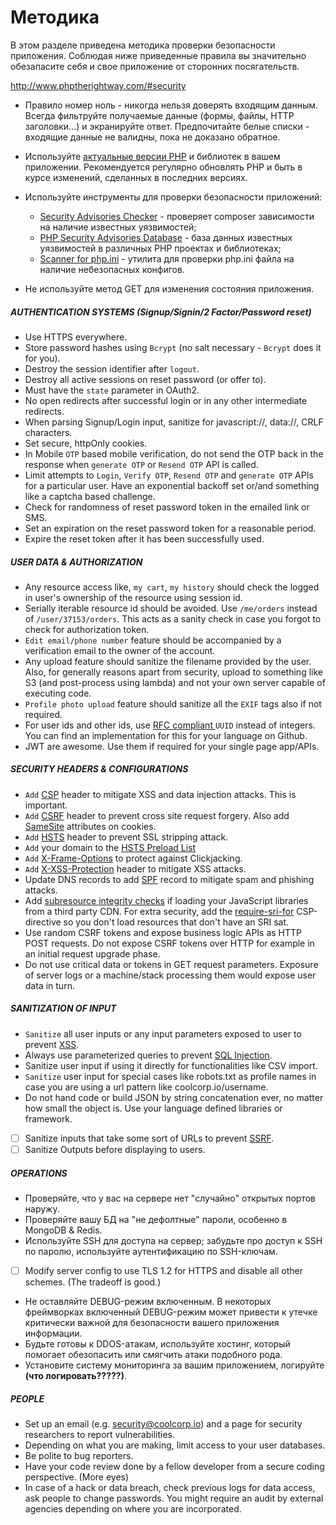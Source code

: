 # Методика

В этом разделе приведена методика проверки безопасности приложения. Соблюдая ниже приведенные правила вы значительно обезапасите себя и свое приложение от сторонних посягательств.

http://www.phptherightway.com/#security

- Правило номер ноль - никогда нельзя доверять входящим данным.
Всегда фильтруйте получаемые данные (формы, файлы, HTTP заголовки...) и экранируйте ответ.
Предпочитайте белые списки - входящие данные не валидны, пока не доказано обратное.

- Используйте [актуальные версии PHP](https://secure.php.net/supported-versions.php) и библиотек в вашем приложении. Рекомендуется регулярно обновлять PHP и быть в курсе изменений, сделанных в последних версиях.

- Используйте инструменты для проверки безопасности приложений:
  - [Security Advisories Checker](https://security.sensiolabs.org) - проверяет composer зависимости на наличие известных уязвимостей;
  - [PHP Security Advisories Database](https://github.com/FriendsOfPHP/security-advisories) - база данных известных уязвимостей в различных PHP проектах и библиотеках;
  - [Scanner for php.ini](https://github.com/psecio/iniscan) - утилита для проверки php.ini файла на наличие небезопасных конфигов.

- Не используйте метод GET для изменения состояния приложения.

##### AUTHENTICATION SYSTEMS (Signup/Signin/2 Factor/Password reset) 
- Use HTTPS everywhere.
- Store password hashes using `Bcrypt` (no salt necessary - `Bcrypt` does it for you).
- Destroy the session identifier after `logout`.  
- Destroy all active sessions on reset password (or offer to).  
- Must have the `state` parameter in OAuth2.
- No open redirects after successful login or in any other intermediate redirects.
- When parsing Signup/Login input, sanitize for javascript://, data://, CRLF characters. 
- Set secure, httpOnly cookies.
- In Mobile `OTP` based mobile verification, do not send the OTP back in the response when `generate OTP` or `Resend OTP`  API is called.
- Limit attempts to `Login`, `Verify OTP`, `Resend OTP` and `generate OTP` APIs for a particular user. Have an exponential backoff set or/and something like a captcha based challenge.
- Check for randomness of reset password token in the emailed link or SMS.
- Set an expiration on the reset password token for a reasonable period.
- Expire the reset token after it has been successfully used.


##### USER DATA & AUTHORIZATION
- Any resource access like, `my cart`, `my history` should check the logged in user's ownership of the resource using session id.
- Serially iterable resource id should be avoided. Use `/me/orders` instead of `/user/37153/orders`. This acts as a sanity check in case you forgot to check for authorization token. 
- `Edit email/phone number` feature should be accompanied by a verification email to the owner of the account. 
- Any upload feature should sanitize the filename provided by the user. Also, for generally reasons apart from security, upload to something like S3 (and post-process using lambda) and not your own server capable of executing code.  
- `Profile photo upload` feature should sanitize all the `EXIF` tags also if not required.
- For user ids and other ids, use [RFC compliant ](http://www.ietf.org/rfc/rfc4122.txt) `UUID` instead of integers. You can find an implementation for this for your language on Github.
- JWT are awesome. Use them if required for your single page app/APIs.

##### SECURITY HEADERS & CONFIGURATIONS
- `Add` [CSP](https://en.wikipedia.org/wiki/Content_Security_Policy) header to mitigate XSS and data injection attacks. This is important.
- `Add` [CSRF](https://en.wikipedia.org/wiki/Cross-site_request_forgery) header to prevent cross site request forgery. Also add [SameSite](https://tools.ietf.org/html/draft-ietf-httpbis-cookie-same-site-00) attributes on cookies.
- `Add` [HSTS](https://en.wikipedia.org/wiki/HTTP_Strict_Transport_Security) header to prevent SSL stripping attack.
- `Add` your domain to the [HSTS Preload List](https://hstspreload.appspot.com/)
- `Add` [X-Frame-Options](https://en.wikipedia.org/wiki/Clickjacking#X-Frame-Options) to protect against Clickjacking.
- `Add` [X-XSS-Protection](https://www.owasp.org/index.php/OWASP_Secure_Headers_Project#X-XSS-Protection) header to mitigate XSS attacks.
- Update DNS records to add [SPF](https://en.wikipedia.org/wiki/Sender_Policy_Framework) record to mitigate spam and phishing attacks.
- Add [subresource integrity checks](https://en.wikipedia.org/wiki/Subresource_Integrity) if loading your JavaScript libraries from a third party CDN. For extra security, add the [require-sri-for](https://w3c.github.io/webappsec-subresource-integrity/#parse-require-sri-for) CSP-directive so you don't load resources that don't have an SRI sat.  
- Use random CSRF tokens and expose business logic APIs as HTTP POST requests. Do not expose CSRF tokens over HTTP for example in an initial request upgrade phase.
- Do not use critical data or tokens in GET request parameters. Exposure of server logs or a machine/stack processing them would expose user data in turn.  
  
  
##### SANITIZATION OF INPUT
- `Sanitize` all user inputs or any input parameters exposed to user to prevent [XSS](https://en.wikipedia.org/wiki/Cross-site_scripting).
- Always use parameterized queries to prevent [SQL Injection](https://en.wikipedia.org/wiki/SQL_injection).  
- Sanitize user input if using it directly for functionalities like CSV import.
- `Sanitize` user input for special cases like robots.txt as profile names in case you are using a url pattern like coolcorp.io/username. 
- Do not hand code or build JSON by string concatenation ever, no matter how small the object is. Use your language defined libraries or framework.
- [ ] Sanitize inputs that take some sort of URLs to prevent [SSRF](https://docs.google.com/document/d/1v1TkWZtrhzRLy0bYXBcdLUedXGb9njTNIJXa3u9akHM/edit#heading=h.t4tsk5ixehdd).
- [ ] Sanitize Outputs before displaying to users.

##### OPERATIONS
- Проверяйте, что у вас на сервере нет "случайно" открытых портов наружу.
- Проверяйте вашу БД на "не дефолтные" пароли, особенно в MongoDB & Redis.
- Используйте SSH для доступа на сервер; забудьте про доступ к SSH по паролю, используйте аутентификацию по SSH-ключам.
- [ ] Modify server config to use TLS 1.2 for HTTPS and disable all other schemes. (The tradeoff is good.)
- Не оставляйте DEBUG-режим включенным. В некоторых фреймворках включенный DEBUG-режим может привести к утечке критически важной для безопасности вашего приложения информации.
- Будьте готовы к DDOS-атакам, используйте хостинг, который помогает обезопасить или смягчить атаки подобного рода.
- Установите систему мониторинга за вашим приложением, логируйте **(что логировать?????)**.

##### PEOPLE
- Set up an email (e.g. security@coolcorp.io) and a page for security researchers to report vulnerabilities.
- Depending on what you are making, limit access to your user databases.
- Be polite to bug reporters.
- Have your code review done by a fellow developer from a secure coding perspective. (More eyes)
-  In case of a hack or data breach, check previous logs for data access, ask people to change passwords. You might require an audit by external agencies depending on where you are incorporated.  
